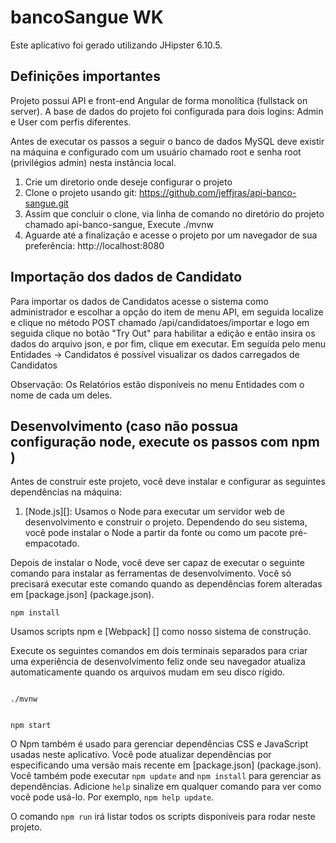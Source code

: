 # bancoSangue WK

Este aplicativo foi gerado utilizando JHipster 6.10.5.

## Definições importantes

Projeto possui API e front-end Angular de forma monolítica (fullstack on server).
A base de dados do projeto foi configurada para dois logins: Admin e User com perfis diferentes.

Antes de executar os passos a seguir o banco de dados MySQL deve existir na máquina e configurado com um usuário chamado root e senha root (privilégios admin) nesta instância local.

1. Crie um diretorio onde deseje configurar o projeto
2. Clone o projeto usando git:
   https://github.com/jeffjras/api-banco-sangue.git
3. Assim que concluir o clone, via linha de comando no diretório do projeto chamado api-banco-sangue,
   Execute ./mvnw
4. Aguarde até a finalização e acesse o projeto por um navegador de sua preferência:
   http://localhost:8080
   
## Importação dos dados de Candidato

Para importar os dados de Candidatos acesse o sistema como administrador e escolhar a opção do item de menu API, em seguida localize e clique no método POST chamado /api/candidatoes/importar e logo em seguida clique no botão "Try Out" para habilitar a edição e então insira os dados do arquivo json, e por fim, clique em executar. Em seguida pelo menu Entidades -> Candidatos é possível visualizar os dados carregados de Candidatos 

Observação: Os Relatórios estão disponíveis no menu Entidades com o nome de cada um deles.   

## Desenvolvimento (caso não possua configuração node, execute os passos com npm )

Antes de construir este projeto, você deve instalar e configurar as seguintes dependências na máquina:

1. [Node.js][]: Usamos o Node para executar um servidor web de desenvolvimento e construir o projeto.
   Dependendo do seu sistema, você pode instalar o Node a partir da fonte ou como um pacote pré-empacotado.

Depois de instalar o Node, você deve ser capaz de executar o seguinte comando para instalar as ferramentas de desenvolvimento.
Você só precisará executar este comando quando as dependências forem alteradas em [package.json] (package.json).

```
npm install
```

Usamos scripts npm e [Webpack] [] como nosso sistema de construção.

Execute os seguintes comandos em dois terminais separados para criar uma experiência de desenvolvimento feliz onde seu navegador
atualiza automaticamente quando os arquivos mudam em seu disco rígido.
```

./mvnw


npm start
```

O Npm também é usado para gerenciar dependências CSS e JavaScript usadas neste aplicativo. Você pode atualizar dependências por
especificando uma versão mais recente em [package.json] (package.json). Você também pode executar `npm update` and `npm install` para gerenciar as dependências.
Adicione `help` sinalize em qualquer comando para ver como você pode usá-lo. Por exemplo, `npm help update`.

O comando `npm run` irá listar todos os scripts disponíveis para rodar neste projeto.


